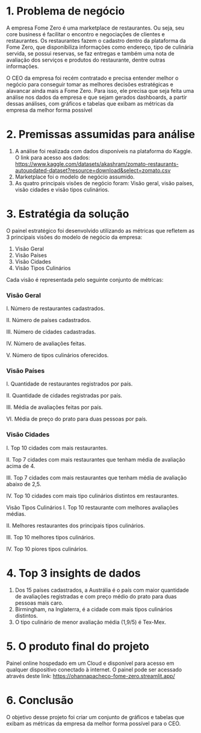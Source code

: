 # 1. Problema de negócio

A empresa Fome Zero é uma marketplace de restaurantes. Ou seja, seu core business é facilitar o encontro e negociações de clientes e restaurantes. Os restaurantes fazem o cadastro dentro da plataforma da Fome Zero, que disponibiliza informações como endereço, tipo de culinária servida, se possui reservas, se faz entregas e também uma nota de avaliação dos serviços e produtos do restaurante, dentre outras informações.

O CEO da empresa foi recém contratado e precisa entender melhor o negócio para conseguir tomar as melhores decisões estratégicas e alavancar ainda mais a Fome Zero. Para isso, ele precisa que seja feita uma análise nos dados da empresa e que sejam gerados dashboards, a partir dessas análises, com gráficos e tabelas que exibam as métricas da empresa da melhor forma possível

# 2. Premissas assumidas para análise

1. A análise foi realizada com dados disponíveis na plataforma do Kaggle. O link para acesso aos dados: https://www.kaggle.com/datasets/akashram/zomato-restaurants-autoupdated-dataset?resource=download&select=zomato.csv 
2. Marketplace foi o modelo de negócio assumido.
3. As quatro principais visões de negócio foram: Visão geral, visão países, visão cidades e visão tipos culinários.

# 3. Estratégia da solução

O painel estratégico foi desenvolvido utilizando as métricas que refletem as 3 principais visões do modelo de negócio da empresa:

1. Visão Geral
2. Visão Países
3. Visão Cidades
4. Visão Tipos Culinários

Cada visão é representada pelo seguinte conjunto de métricas:

### Visão Geral
  I. Número de restaurantes cadastrados.

  II. Número de países cadastrados.

  III. Número de cidades cadastradas.

  IV. Número de avaliações feitas.

  V. Número de tipos culinários oferecidos.

### Visão Países
  I. Quantidade de restaurantes registrados por país.

  II. Quantidade de cidades registradas por país.

  III. Média de avaliações feitas por país.

  VI. Média de preço do prato para duas pessoas por país.

### Visão Cidades
  I. Top 10 cidades com mais restaurantes.

  II. Top 7 cidades com mais restaurantes que tenham média de avaliação acima de 4.

  III. Top 7 cidades com mais restaurantes que tenham média de avaliação abaixo de 2,5.
  
  IV. Top 10 cidades com mais tipo culinários distintos em restaurantes.

Visão Tipos Culinários
  I. Top 10 restaurante com melhores avaliações médias.

  II. Melhores restaurantes dos principais tipos culinários.

  III. Top 10 melhores tipos culinários.

  IV. Top 10 piores tipos culinários.

# 4. Top 3 insights de dados
1. Dos 15 países cadastrados, a Austrália é o país com maior quantidade de avaliações registradas e com preço médio do prato para duas pessoas mais caro.
2. Birmingham, na Inglaterra, é a cidade com mais tipos culinários distintos.
3. O tipo culinário de menor avaliação média (1,9/5) é Tex-Mex.

# 5. O produto final do projeto
Painel online hospedado em um Cloud e disponível para acesso em qualquer dispositivo conectado à internet.
O painel pode ser acessado através deste link:  https://ohannapacheco-fome-zero.streamlit.app/ 

# 6. Conclusão
O objetivo desse projeto foi criar um conjunto de gráficos e tabelas que exibam as métricas da empresa da melhor forma possível para o CEO.

